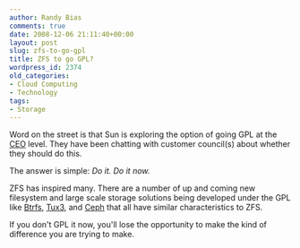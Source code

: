 ```yaml
---
author: Randy Bias
comments: true
date: 2008-12-06 21:11:40+00:00
layout: post
slug: zfs-to-go-gpl
title: ZFS to go GPL?
wordpress_id: 2374
old_categories:
- Cloud Computing
- Technology
tags:
- Storage
---
```


Word on the street is that Sun is exploring the option of going GPL at the [CEO](http://blogs.sun.com/jonathan/) level.  They have been chatting with customer council(s) about whether they should do this.

The answer is simple:  _Do it.  Do it now._

ZFS has inspired many.  There are a number of up and coming new filesystem and large scale storage solutions being developed under the GPL like [Btrfs](http://en.wikipedia.org/wiki/Btrfs), [Tux3](http://en.wikipedia.org/wiki/Tux3), and [Ceph](http://en.wikipedia.org/wiki/Ceph) that all have similar characteristics to ZFS.

If you don't GPL it now, you'll lose the opportunity to make the kind of difference you are trying to make.
